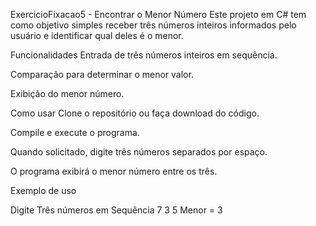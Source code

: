 ExercicioFixacao5 - Encontrar o Menor Número
Este projeto em C# tem como objetivo simples receber três números inteiros informados pelo usuário e identificar qual deles é o menor.

Funcionalidades
Entrada de três números inteiros em sequência.

Comparação para determinar o menor valor.

Exibição do menor número.

Como usar
Clone o repositório ou faça download do código.

Compile e execute o programa.

Quando solicitado, digite três números separados por espaço.

O programa exibirá o menor número entre os três.

Exemplo de uso

Digite Três números em Sequência
7 3 5
Menor = 3
